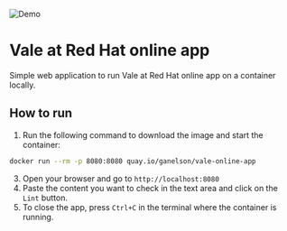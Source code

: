 ![Demo](https://media0.giphy.com/media/v1.Y2lkPTc5MGI3NjExYThucGZlZncwbGE0dGN6MW4yZmt3dTJ2YWRreHp2MW50amJ1ZTBrayZlcD12MV9pbnRlcm5hbF9naWZfYnlfaWQmY3Q9Zw/v8twgFNMaK511l844i/source.gif)

# Vale at Red Hat online app
Simple web application to run Vale at Red Hat online app on a container locally.

## How to run
1. Run the following command to download the image and start the container:
```bash
docker run --rm -p 8080:8080 quay.io/ganelson/vale-online-app
```
3. Open your browser and go to `http://localhost:8080`
4. Paste the content you want to check in the text area and click on the `Lint` button.
5. To close the app, press `Ctrl+C` in the terminal where the container is running.
